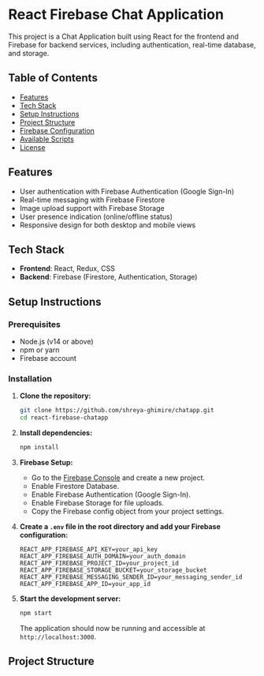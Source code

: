 # React Firebase Chat Application

This project is a Chat Application built using React for the frontend and Firebase for backend services, including authentication, real-time database, and storage.

## Table of Contents

- [Features](#features)
- [Tech Stack](#tech-stack)
- [Setup Instructions](#setup-instructions)
- [Project Structure](#project-structure)
- [Firebase Configuration](#firebase-configuration)
- [Available Scripts](#available-scripts)
- [License](#license)

## Features

- User authentication with Firebase Authentication (Google Sign-In)
- Real-time messaging with Firebase Firestore
- Image upload support with Firebase Storage
- User presence indication (online/offline status)
- Responsive design for both desktop and mobile views

## Tech Stack

- **Frontend**: React, Redux, CSS
- **Backend**: Firebase (Firestore, Authentication, Storage)

## Setup Instructions

### Prerequisites

- Node.js (v14 or above)
- npm or yarn
- Firebase account

### Installation

1. **Clone the repository:**

    ```sh
    git clone https://github.com/shreya-ghimire/chatapp.git
    cd react-firebase-chatapp
    ```

2. **Install dependencies:**

    ```sh
    npm install
    ```

3. **Firebase Setup:**

    - Go to the [Firebase Console](https://console.firebase.google.com/) and create a new project.
    - Enable Firestore Database.
    - Enable Firebase Authentication (Google Sign-In).
    - Enable Firebase Storage for file uploads.
    - Copy the Firebase config object from your project settings.

4. **Create a `.env` file in the root directory and add your Firebase configuration:**

    ```
    REACT_APP_FIREBASE_API_KEY=your_api_key
    REACT_APP_FIREBASE_AUTH_DOMAIN=your_auth_domain
    REACT_APP_FIREBASE_PROJECT_ID=your_project_id
    REACT_APP_FIREBASE_STORAGE_BUCKET=your_storage_bucket
    REACT_APP_FIREBASE_MESSAGING_SENDER_ID=your_messaging_sender_id
    REACT_APP_FIREBASE_APP_ID=your_app_id
    ```

5. **Start the development server:**

    ```sh
    npm start
    ```

    The application should now be running and accessible at `http://localhost:3000`.

## Project Structure

